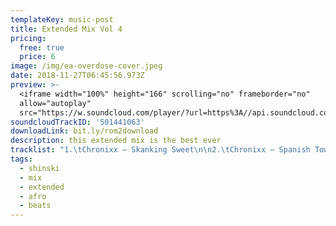 ```yaml
---
templateKey: music-post
title: Extended Mix Vol 4
pricing:
  free: true
  price: 6
image: /img/ea-overdose-cover.jpeg
date: 2018-11-27T06:45:56.973Z
preview: >-
  <iframe width="100%" height="166" scrolling="no" frameborder="no"
  allow="autoplay"
  src="https://w.soundcloud.com/player/?url=https%3A//api.soundcloud.com/tracks/501441063&color=%23ff5500&auto_play=false&hide_related=false&show_comments=true&show_user=true&show_reposts=false&show_teaser=true"></iframe>
soundcloudTrackID: '501441063'
downloadLink: bit.ly/rom2download
description: this extended mix is the best ever
tracklist: "1.\tChronixx – Skanking Sweet\n\n2.\tChronixx – Spanish Town\n\n3.\tSpice – Black Hypocrisy\n\n4.\tCollie Buddz - Love & Reggae\n\n5.\tDuane Stephenson - Cool Runnings\n\n6.\tEtana - Love Song\n\n7.\tJemere Morgan - Neighborhood Girl\n\n8.\tJah Cure Ft. Phyllisia Ross - Risk It All \n\n9.\tMagic - No Way No\n\n10.\tAlaine - Hold A Vibes (XOXO Riddim)\n\n11.\tChristopher Martin - Hear The Bells (Wedding Bells) (XOXO Riddim)\n\n12.\tBusy Signal X Chris Martin - Lock Di Endz\n\n13.\tChris Martin - Ova Ya So \\[Dj Shinski Extended] (New Kingston Riddim)\n\n14.\tRayvon - Selecta Wheel Up \\[Dj Shinski Extended] (Kingston 13 Riddim)\n\n15.\tShaggy Ft. Beres Hammond - Fight This Feeling \\[Dj Shinski Extended]\n\n16.\tProtoje - Who Knows Ft Chronixx\n\n17.\tJah Cure – Rasta\n\n18.\tProtoje - No Guarantee Ft. Chronixx\n\n19.\tDamian “Jr. Gong” Marley - Medication \\[Remix] (Stephen Marley, Wiz Khalifa & Ty Dolla $Ign)\n\n20.\tTy Dolla $Ign - So Am I Ft. Damian Marley & Skrillex\n\n21.\tMillion Stylez - Everyday \n\n22.\tAlaine - Jah Is So Good (Diamonds And Gold Riddim)\n\n23.\tDaville - Your Body On Me (Diamonds And Gold Riddim)\n\n24.\tChris Martin - Baby I Love You (Diamonds And Gold Riddim)\n\n25.\tSara Lugo Ft. Protoje - Really Like You (Ram Jam Riddim)\n\n26.\tChris Martin – Blesssing (Body & Soul Riddim)\n\n27.\tCharly Black - Future Queen (Body & Soul Riddim)\n\n28.\tMorgan Heritage - Got It Going On (Love Train Riddim)\n\n29.\tTarrus Riley - Ah Me And Jah (Episodes Riddim)\n\n30.\tEtana – Green Card (Episodes Riddim)\n\n31.\tAlaine - Lucky You (Destiny Riddim)\n\n32.\tPopcaan - Where We Come From (Remix) (Destiny Riddim)\n\n33.\tI-Octane - Where Di Fire Gone (Destiny Riddim)\n\n34.\tTarrus Riley - Woman's Intuition (History No Mystery Riddim\n\n35.\tRomain Virgo - In This Together (History No Mystery Riddim\n\n36.\tCecile - Since You (Tropical Feeling Riddim)\n\n37.\tDelando Colley - In Love With You (Tropical Feeling Riddim)\n\n38.\tCecile - Riding For You (Stay Cool Riddim)\n\n39.\tJah Cure - Make Me Feel (Can't Keep My Cool) (Stay Cool Riddim)\n\n40.\tChris Martin - Stay Cool (Break The Rules) (Stay Cool Riddim)\n\n41.\tChronixx - Ghetto Paradise \n\n42.\tCecile – Boyfriend\n\n43.\tBusy Signal - Can't Get Enough\n\n44.\tGeneral Degree Ft. Tarrus Riley - Feeling Irie (Extended Dance)"
tags:
  - shinski
  - mix
  - extended
  - afro
  - beats
---
```


